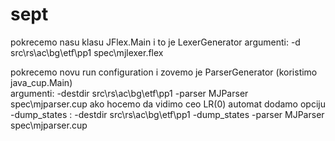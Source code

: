 # sept

pokrecemo nasu klasu JFlex.Main
i to je LexerGenerator
argumenti: -d src\rs\ac\bg\etf\pp1 spec\mjlexer.flex


pokrecemo novu run configuration i zovemo je ParserGenerator 
(koristimo java_cup.Main)	
argumenti: -destdir src\rs\ac\bg\etf\pp1 -parser MJParser spec\mjparser.cup
ako hocemo da vidimo ceo LR(0) automat dodamo opciju -dump_states : -destdir    src\rs\ac\bg\etf\pp1 -dump_states -parser MJParser spec\mjparser.cup
